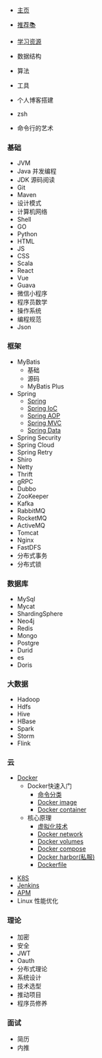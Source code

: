 * <a href='#/' name='/home' >主页</a>



* [推荐📚](pages/book)
* [学习资源](/pages/wait)
* 数据结构
* 算法
* 工具
* 个人博客搭建
* zsh
* 命令行的艺术


### 基础
* JVM
* Java 并发编程
* JDK 源码阅读
* Git
* Maven
* 设计模式
* 计算机网络
* Shell
* GO
* Python
* HTML
* JS
* CSS
* Scala
* React
* Vue
* Guava
* 微信小程序
* 程序员数学
* 操作系统
* 编程规范
* Json


### 框架
* MyBatis
  * 基础
  * 源码
  * MyBatis Plus
* Spring
  * [Spring](/pages/spring/)
  * [Spring IoC](/pages/wait)
  * [Spring AOP](/pages/wait)
  * [Spring MVC](/pages/wait)
  * [Spring Data](/pages/wait)
* Spring Security
* Spring Cloud
* Spring Retry
* Shiro
* Netty
* Thrift
* gRPC
* Dubbo
* ZooKeeper
* Kafka
* RabbitMQ
* RocketMQ
* ActiveMQ
* Tomcat
* Nginx
* FastDFS
* 分布式事务
* 分布式锁


### 数据库
* MySql
* Mycat
* ShardingSphere
* Neo4j
* Redis
* Mongo
* Postgre
* Durid
* es
* Doris


### 大数据
* Hadoop
* Hdfs
* Hive
* HBase
* Spark
* Storm
* Flink



### 云
* [Docker](pages/docker/)
  * Docker快速入门
    * [命令分类](pages/docker/command)
    * [Docker image](/pages/docker/image)
    * [Docker container](/pages/docker/container)
  * 核心原理
    * [虚拟化技术](/pages/docker/virtual)
    * [Docker network](/pages/docker/network)
    * [Docker volumes](/pages/docker/volumes)
    * [Docker compose](/pages/docker/compose)
    * [Docker harbor(私服)](/pages/docker/harbor)
    * [Dockerfile](/pages/docker/dockerfile)

[comment]: <> (  * 运维管理)

[comment]: <> (    * [mysql安装]&#40;/pages/docker/command&#41;)

[comment]: <> (    * [es安装]&#40;/pages/docker/command&#41;)

[comment]: <> (    * [gitlab安装]&#40;/pages/docker/command&#41;)

[comment]: <> (    * [swarm集群管理]&#40;/pages/docker/command&#41;)

[comment]: <> (    * [harbor企业级部署]&#40;/pages/docker/command&#41;)
* [K8S](pages/docker/)
* [Jenkins](pages/docker/)
* [APM](pages/docker/)
* Linux 性能优化

### 理论

* 加密
* 安全
* JWT
* Oauth
* 分布式理论
* 系统设计
* 技术选型
* 推动项目
* 程序员修养

### 面试
* 简历
* 内推

[comment]: <> (* 字节)

[comment]: <> (* 阿里)

[comment]: <> (* 腾讯)

[comment]: <> (* 美团)

[comment]: <> (* 京东)

[comment]: <> (* 华为)

[comment]: <> (* 百度)

[comment]: <> (* 小米)

[comment]: <> (* 拼多多)

[comment]: <> (* 快手)

[comment]: <> (* 脉脉)

[comment]: <> (* 知乎)

[comment]: <> (* 陌陌)

[comment]: <> (* 网易)




[comment]: <> (* [ERSS解集]&#40;/Solve/&#41;)

[comment]: <> (* [ERSS耳斯百科]&#40;/ERSS-Wiki/&#41;)

[comment]: <> (* 教程归档)

[comment]: <> (    * 2020)

[comment]: <> (        * [Xhemj的网站简介]&#40;/p/about-xhemj-website&#41;)

[comment]: <> (        * [使用Docsify做文档网站的详细配置教程]&#40;p/How-to-Use-Docsify&#41;)

[comment]: <> (        * [如何免费申请js.org二级域名]&#40;p/How-to-Use-Js-org-Domain&#41;)

[comment]: <> (        * [如何用Git.io来生成自定义后缀名的短网址]&#40;/p/Git-io-short-url&#41;)

[comment]: <> (* 随笔归档)

[comment]: <> (    * 2020年)

[comment]: <> (        * [Xhemj发布的所有视频]&#40;/p/video&#41;)

[comment]: <> (        * [一起Karken这个世界-台词]&#40;/p/KrakenSHark&#41;)

[comment]: <> (* [查看当前浏览器信息]&#40;/p/browser-info&#41;)

[comment]: <> (* [关于xhemj]&#40;/p/about-me&#41;)

[comment]: <> (* [站点地图]&#40;p/sitemap&#41;)

[comment]: <> (* [赞助]&#40;/p/pay&#41;)

